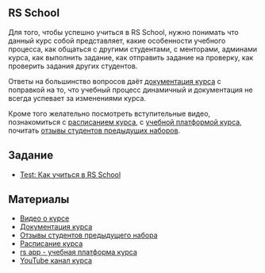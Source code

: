 ## RS School

Для того, чтобы успешно учиться в RS School, нужно понимать что данный курс собой представляет, какие особенности учебного процесса, как общаться с другими студентами, с менторами, админами курса, как выполнить задание, как отправить задание на проверку, как проверить задания других студентов.

Ответы на большинство вопросов даёт [документация курса](https://docs.rs.school/) с поправкой на то, что учебный процесс динамичный и документация не всегда успевает за изменениями курса.

Кроме того желательно посмотреть вступительные видео, познакомиться с [расписанием курса](https://docs.google.com/spreadsheets/d/1oM2O8DtjC0HodB3j7hcIResaWBw8P18tXkOl1ymelvE/htmlview#), с [учебной платформой курса](https://app.rs.school/), почитать [отзывы студентов предыдущих наборов](https://docs.google.com/spreadsheets/d/1UZxoOstzqK6NPKvEROS2X86R5yyINC8gj9ypGERwphQ/).

## Задание

- [Test: Как учиться в RS School](https://forms.gle/pFhpYzD7nnGuzsJm6)

## Материалы

- [Видео о курсе](https://youtu.be/TkQS7Ej6zVs)
- [Документация курса](https://docs.rs.school/)
- [Отзывы студентов предыдущего набора ](https://docs.google.com/spreadsheets/d/1UZxoOstzqK6NPKvEROS2X86R5yyINC8gj9ypGERwphQ/)
- [Расписание курса](https://docs.google.com/spreadsheets/d/1oM2O8DtjC0HodB3j7hcIResaWBw8P18tXkOl1ymelvE/htmlview#)
- [rs app - учебная платформа курса](https://app.rs.school/)
- [YouTube канал курса](https://www.youtube.com/channel/UCUgmHbk1rTFaf4GGKQ1OXfQ)